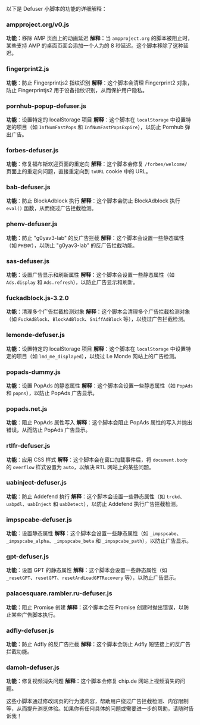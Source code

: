  以下是 Defuser 小脚本的功能的详细解释：

### ampproject.org/v0.js
**功能**：移除 AMP 页面上的动画延迟
**解释**：当 `ampproject.org` 的脚本被阻止时，某些支持 AMP 的桌面页面会添加一个人为的 8 秒延迟。这个脚本移除了这种延迟。

### fingerprint2.js
**功能**：防止 Fingerprintjs2 指纹识别
**解释**：这个脚本会清理 Fingerprint2 对象，防止 Fingerprintjs2 用于设备指纹识别，从而保护用户隐私。

### pornhub-popup-defuser.js
**功能**：设置特定的 localStorage 项目
**解释**：这个脚本在 `localStorage` 中设置特定的项目（如 `InfNumFastPops` 和 `InfNumFastPopsExpire`），以防止 Pornhub 弹出广告。

### forbes-defuser.js
**功能**：修复福布斯欢迎页面的重定向
**解释**：这个脚本会修复 `/forbes/welcome/` 页面上的重定向问题，直接重定向到 `toURL` cookie 中的 URL。

### bab-defuser.js
**功能**：防止 BlockAdblock 执行
**解释**：这个脚本会防止 BlockAdblock 执行 `eval()` 函数，从而绕过广告拦截检测。

### phenv-defuser.js
**功能**：防止 "g0yav3-lab" 的反广告拦截
**解释**：这个脚本会设置一些静态属性（如 `PHENV`），以防止 "g0yav3-lab" 的反广告拦截功能。

### sas-defuser.js
**功能**：设置广告显示和刷新属性
**解释**：这个脚本会设置一些静态属性（如 `Ads.display` 和 `Ads.refresh`），以防止广告显示和刷新。

### fuckadblock.js-3.2.0
**功能**：清理多个广告拦截检测对象
**解释**：这个脚本会清理多个广告拦截检测对象（如 `FuckAdBlock`、`BlockAdBlock`、`SniffAdBlock` 等），以绕过广告拦截检测。

### lemonde-defuser.js
**功能**：设置特定的 localStorage 项目
**解释**：这个脚本在 `localStorage` 中设置特定的项目（如 `lmd_me_displayed`），以绕过 Le Monde 网站上的广告检测。

### popads-dummy.js
**功能**：设置 PopAds 的静态属性
**解释**：这个脚本会设置一些静态属性（如 `PopAds` 和 `popns`），以防止 PopAds 广告显示。

### popads.net.js
**功能**：阻止 PopAds 属性写入
**解释**：这个脚本会阻止 PopAds 属性的写入并抛出错误，从而防止 PopAds 广告显示。

### rtlfr-defuser.js
**功能**：应用 CSS 样式
**解释**：这个脚本会在窗口加载事件后，将 `document.body` 的 `overflow` 样式设置为 `auto`，以解决 RTL 网站上的某些问题。

### uabinject-defuser.js
**功能**：防止 Addefend 执行
**解释**：这个脚本会设置一些静态属性（如 `trckd`、`uabpdl`、`uabInject` 和 `uabDetect`），以防止 Addefend 执行广告拦截检测。

### impspcabe-defuser.js
**功能**：设置静态属性
**解释**：这个脚本会设置一些静态属性（如 `_impspcabe`、`_impspcabe_alpha`、`_impspcabe_beta` 和 `_impspcabe_path`），以防止广告显示。

### gpt-defuser.js
**功能**：设置 GPT 的静态属性
**解释**：这个脚本会设置一些静态属性（如 `_resetGPT`、`resetGPT`、`resetAndLoadGPTRecovery` 等），以防止广告显示。

### palacesquare.rambler.ru-defuser.js
**功能**：阻止 Promise 创建
**解释**：这个脚本会在 Promise 创建时抛出错误，以防止某些广告脚本执行。

### adfly-defuser.js
**功能**：防止 Adfly 的反广告拦截
**解释**：这个脚本会防止 Adfly 短链接上的反广告拦截功能。

### damoh-defuser.js
**功能**：修复视频消失问题
**解释**：这个脚本会修复 chip.de 网站上视频消失的问题。

这些小脚本通过修改网页的行为或内容，帮助用户绕过广告拦截检测、内容限制等，从而提升浏览体验。如果你有任何具体的问题或需要进一步的帮助，请随时告诉我！
